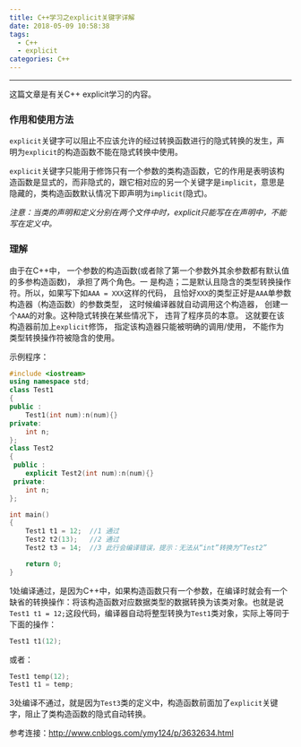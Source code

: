 ```yaml
---
title: C++学习之explicit关键字详解
date: 2018-05-09 10:58:38
tags:
  - C++
  - explicit
categories: C++
---
```


-----

这篇文章是有关C++ explicit学习的内容。

<!--more--->

### 作用和使用方法

`explicit`关键字可以阻止不应该允许的经过转换函数进行的隐式转换的发生，声明为`explicit`的构造函数不能在隐式转换中使用。

`explicit`关键字只能用于修饰只有一个参数的类构造函数，它的作用是表明该构造函数是显式的，而非隐式的，跟它相对应的另一个关键字是`implicit`，意思是隐藏的，类构造函数默认情况下即声明为`implicit`(隐式)。

*注意：当类的声明和定义分别在两个文件中时，explicit只能写在在声明中，不能写在定义中。*

### 理解

由于在C++中， 一个参数的构造函数(或者除了第一个参数外其余参数都有默认值的多参构造函数)， 承担了两个角色。一 是构造；二是默认且隐含的类型转换操作符。所以，如果写下如`AAA = XXX`这样的代码， 且恰好`XXX`的类型正好是`AAA`单参数构造器（构造函数）的参数类型， 这时候编译器就自动调用这个构造器， 创建一个`AAA`的对象。这种隐式转换在某些情况下， 违背了程序员的本意。 这就要在该构造器前加上`explicit`修饰， 指定该构造器只能被明确的调用/使用， 不能作为类型转换操作符被隐含的使用。

示例程序：

~~~c++
#include <iostream>  
using namespace std;  
class Test1  
{  
public :  
    Test1(int num):n(num){}  
private:  
    int n;  
};  
class Test2  
{  
 public :  
    explicit Test2(int num):n(num){}  
 private:  
    int n;  
};  

int main()  
{  
    Test1 t1 = 12;  //1 通过
    Test2 t2(13);   //2 通过
    Test2 t3 = 14;  //3 此行会编译错误，提示：无法从“int”转换为“Test2”

    return 0;  
}  
~~~

1处编译通过，是因为C++中，如果构造函数只有一个参数，在编译时就会有一个缺省的转换操作：将该构造函数对应数据类型的数据转换为该类对象。也就是说 `Test1 t1 = 12;`这段代码，编译器自动将整型转换为`Test1`类对象，实际上等同于下面的操作：

~~~c++
Test1 t1(12);
~~~

或者：

~~~c++
Test1 temp(12);
Test1 t1 = temp;
~~~

3处编译不通过，就是因为`Test3`类的定义中，构造函数前面加了`explicit`关键字，阻止了类构造函数的隐式自动转换。



参考连接：http://www.cnblogs.com/ymy124/p/3632634.html